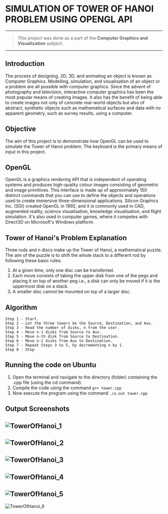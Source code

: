 # SIMULATION OF TOWER OF HANOI PROBLEM USING OPENGL API
------------

> This project was done as a part of the **Computer Graphics and Visualization** subject.

------------
## Introduction
The process of designing, 2D, 3D, and animating an object is known as Computer Graphics. Modelling, simulation, and visualisation of an object or a problem are all possible with computer graphics. Since the advent of photography and television, interactive computer graphics has been the most popular means of creating images. It also has the benefit of being able to create images not only of concrete real-world objects but also of abstract, synthetic objects such as mathematical surfaces and data with no apparent geometry, such as survey results, using a computer.

## Objective
The aim of this project is to demonstrate how OpenGL can be used to simulate the Tower of Hanoi problem. The keyboard is the primary means of input in this project.

## OpenGL
OpenGL is a graphics rendering API that is independent of operating systems and produces high-quality colour images consisting of geometric and image primitives. This interface is made up of approximately 150 distinct commands that you can use to define the objects and operations used to create immersive three-dimensional applications. Silicon Graphics Inc. (SGI) created OpenGL in 1992, and it is commonly used in CAD, augmented reality, science visualisation, knowledge visualisation, and flight simulation. It's also used in computer games, where it competes with Direct3D on Microsoft's Windows platform.

## Tower of Hanoi's Problem Explanation
Three rods and n discs make up the Tower of Hanoi, a mathematical puzzle. The aim of the puzzle is to shift the whole stack to a different rod by following these basic rules:

1. At a given time, only one disc can be transferred.
2. Each move consists of taking the upper disk from one of the pegs and placing it on top of another peg i.e., a disk can only be moved if it is the uppermost disk on a stack.
3. A smaller disc cannot be mounted on top of a larger disc.

## Algorithm
	Step 1 - Start.
	Step 2 - Let the three towers be the Source, Destination, and Aux.
	Step 3 - Read the number of disks, n from the user.
	Step 4 - Move n-1 disks from Source to Aux.
	Step 5 - Move n-th disk from Source to Destination.
	Step 6 - Move n-1 disks from Aux to Destination.
	Step 7 - Repeat Steps 3 to 5, by decrementing n by 1.
	Step 8 - Stop
	
## Running the code on Ubuntu
1. Open the terminal and navigate to the directory (folder) containing the .cpp file (using the cd command).
2. Compile the code using the command `g++ tower.cpp`
3. Now execute the program using the command `./a.out tower.cpp`


## Output Screenshots
![TowerOfHanoi_1](https://user-images.githubusercontent.com/81312909/231516270-ed5b4f75-e258-47f5-a6fc-14bdb0fa2cb4.png)
------------
![TowerOfHanoi_2](https://user-images.githubusercontent.com/81312909/231516379-2e570103-b3ad-47de-9a30-4390b79d7b07.png)
------------
![TowerOfHanoi_3](https://user-images.githubusercontent.com/81312909/231516420-660864ad-44e4-4063-84a7-2f1891f8804b.png)
------------
![TowerOfHanoi_4](https://user-images.githubusercontent.com/81312909/231516422-c77d2050-cfb3-4c9d-97cd-4a282c0d9412.png)
------------
![TowerOfHanoi_5](https://user-images.githubusercontent.com/81312909/231516426-b6004459-e199-4f0e-971e-fe15ef4b1f58.png)
------------
![TowerOfHanoi_6](https://user-images.githubusercontent.com/81312909/231516428-f1242354-9cad-42f2-b6fe-ced588fc3c4b.png)


